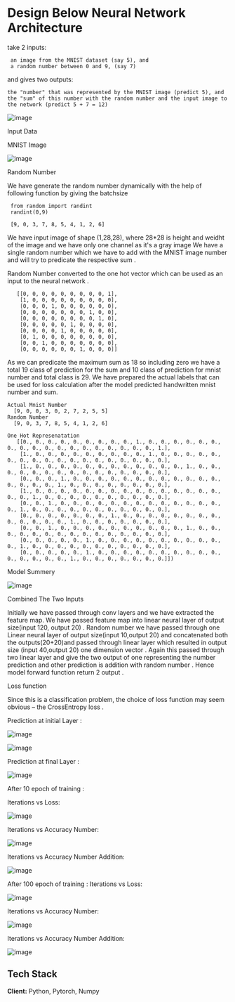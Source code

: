 
# Design Below Neural Network Architecture

   take 2 inputs:
 
     an image from the MNIST dataset (say 5), and
     a random number between 0 and 9, (say 7)
   
   and gives two outputs:
 
    the "number" that was represented by the MNIST image (predict 5), and
    the "sum" of this number with the random number and the input image to the network (predict 5 + 7 = 12)

![image](https://user-images.githubusercontent.com/70502759/136892002-fa6fad37-bab3-4f82-8a48-ef43557526b8.png)


 Input Data

  MNIST Image
   


  ![image](https://user-images.githubusercontent.com/70502759/136895005-4cb01984-b509-43cc-935b-7722036b413b.png)
  
  
  Random Number
  
  We have generate the random number dynamically with the help of following function by giving the batchsize 
     
     from random import randint
     randint(0,9)        
     
     [9, 0, 3, 7, 8, 5, 4, 1, 2, 6]
      
     

    
      
We have input image of shape (1,28,28), where 28*28 is height and  weidht of the image and  we have only one channel as it's a gray image 
We have a single random number which we have to add with the MNIST image number and will try to predicate the respective sum . 


Random Number converted to the one hot vector which can be used as an input to the neural network .

       [[0, 0, 0, 0, 0, 0, 0, 0, 0, 1],
        [1, 0, 0, 0, 0, 0, 0, 0, 0, 0],
        [0, 0, 0, 1, 0, 0, 0, 0, 0, 0],
        [0, 0, 0, 0, 0, 0, 0, 1, 0, 0],
        [0, 0, 0, 0, 0, 0, 0, 0, 1, 0],
        [0, 0, 0, 0, 0, 1, 0, 0, 0, 0],
        [0, 0, 0, 0, 1, 0, 0, 0, 0, 0],
        [0, 1, 0, 0, 0, 0, 0, 0, 0, 0],
        [0, 0, 1, 0, 0, 0, 0, 0, 0, 0],
        [0, 0, 0, 0, 0, 0, 1, 0, 0, 0]]

 


As we can predicate the maximum sum as 18 so including zero we have a total 19 class of prediction for the sum and 10 class of prediction for mnist number and total class is 29. We have prepared the actual labels that can be used for loss calculation after the model predicted handwritten mnist number and sum.


      
    Actual Mnist Number 
      [9, 0, 0, 3, 0, 2, 7, 2, 5, 5]       
    Random Number
      [9, 0, 3, 7, 8, 5, 4, 1, 2, 6]

    One Hot Represenatation 
       [[0., 0., 0., 0., 0., 0., 0., 0., 0., 1., 0., 0., 0., 0., 0., 0., 0., 0., 0., 0., 0., 0., 0., 0., 0., 0., 0., 0., 1.],
        [1., 0., 0., 0., 0., 0., 0., 0., 0., 0., 1., 0., 0., 0., 0., 0., 0., 0., 0., 0., 0., 0., 0., 0., 0., 0., 0., 0., 0.],
        [1., 0., 0., 0., 0., 0., 0., 0., 0., 0., 0., 0., 0., 1., 0., 0., 0., 0., 0., 0., 0., 0., 0., 0., 0., 0., 0., 0., 0.],
        [0., 0., 0., 1., 0., 0., 0., 0., 0., 0., 0., 0., 0., 0., 0., 0., 0., 0., 0., 0., 1., 0., 0., 0., 0., 0., 0., 0., 0.],
        [1., 0., 0., 0., 0., 0., 0., 0., 0., 0., 0., 0., 0., 0., 0., 0., 0., 0., 1., 0., 0., 0., 0., 0., 0., 0., 0., 0., 0.],
        [0., 0., 1., 0., 0., 0., 0., 0., 0., 0., 0., 0., 0., 0., 0., 0., 0., 1., 0., 0., 0., 0., 0., 0., 0., 0., 0., 0., 0.],
        [0., 0., 0., 0., 0., 0., 0., 1., 0., 0., 0., 0., 0., 0., 0., 0., 0., 0., 0., 0., 0., 1., 0., 0., 0., 0., 0., 0., 0.],
        [0., 0., 1., 0., 0., 0., 0., 0., 0., 0., 0., 0., 0., 1., 0., 0., 0., 0., 0., 0., 0., 0., 0., 0., 0., 0., 0., 0., 0.],
        [0., 0., 0., 0., 0., 1., 0., 0., 0., 0., 0., 0., 0., 0., 0., 0., 0., 1., 0., 0., 0., 0., 0., 0., 0., 0., 0., 0., 0.],
        [0., 0., 0., 0., 0., 1., 0., 0., 0., 0., 0., 0., 0., 0., 0., 0., 0., 0., 0., 0., 0., 1., 0., 0., 0., 0., 0., 0., 0.]])


Model Summery
   
![image](https://user-images.githubusercontent.com/70502759/211008908-3b311018-f0d9-4b19-875b-a1fa29275c2e.png)


Combined The Two Inputs

 Initially we have passed through  conv layers   and we have extracted the feature map. We have passed feature map into linear neural layer of output size(input 120, output 20) .  Random number we have passed through one Linear neural layer of output size(input 10,output 20) and concatenated both the outputs(20+20)and passed through linear layer  which resulted in output size (input 40,output 20) one dimension vector . Again this passed through two linear layer and give the two output of one representing the number prediction and other prediction is addition with random number . Hence model forward function return 2 output .



Loss function

 Since this is a classification problem, the choice of loss function may seem obvious – the CrossEntropy loss . 


Prediction at initial Layer : 

![image](https://user-images.githubusercontent.com/70502759/211008290-6c388c9a-d501-4ec1-aaf5-41665461e17a.png)

![image](https://user-images.githubusercontent.com/70502759/211008386-577eb923-ed14-4492-ab4d-f50a37d0bd99.png)


Prediction at final Layer : 

![image](https://user-images.githubusercontent.com/70502759/211008613-2b287a94-ed45-49d5-9930-b6ea9810b4a5.png)


After 10 epoch of training :

Iterations vs Loss:

![image](https://user-images.githubusercontent.com/70502759/211010939-610f6944-0a06-40f6-a479-be25acb13c7c.png)


Iterations vs Accuracy Number:

![image](https://user-images.githubusercontent.com/70502759/211010971-fbdc67a4-cd59-429d-978c-fe2698bfe879.png)



Iterations vs Accuracy Number Addition:

![image](https://user-images.githubusercontent.com/70502759/211011025-dc89d193-b590-44d5-b8cf-d3010be95ba3.png)
   

After 100 epoch of training :
Iterations vs Loss:

![image](https://user-images.githubusercontent.com/70502759/211009525-8b626097-7204-45bd-9667-39a9f2fb6c5d.png)

Iterations vs Accuracy Number:

![image](https://user-images.githubusercontent.com/70502759/211009627-951347f0-4d94-415a-8a32-f09a413eaf1b.png)

Iterations vs Accuracy Number Addition:

![image](https://user-images.githubusercontent.com/70502759/211009686-5bcf29f0-1a1b-4e6d-87c6-0cca41f88fdc.png)






## Tech Stack

**Client:** Python, Pytorch, Numpy


  
